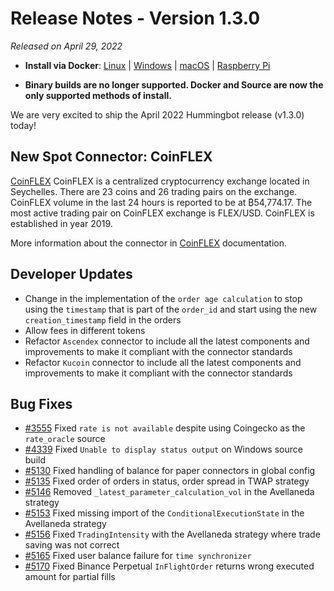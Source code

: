 # Release Notes - Version 1.3.0

*Released on April 29, 2022*

- **Install via Docker**: [Linux](/installation/docker/#linuxubuntu) | [Windows](/installation/docker/#windows) | [macOS](/installation/docker/#macos) | [Raspberry Pi](/installation/raspberry-pi/#install-via-docker)

- **Binary builds are no longer supported. Docker and Source are now the only supported methods of install.**


We are very excited to ship the April 2022 Hummingbot release (v1.3.0) today!

## New Spot Connector: CoinFLEX

[CoinFLEX](https://coinflex.com/home) CoinFLEX is a centralized cryptocurrency exchange located in Seychelles. There are 23 coins and 26 trading pairs on the exchange. CoinFLEX volume in the last 24 hours is reported to be at ₿54,774.17. The most active trading pair on CoinFLEX exchange is FLEX/USD. CoinFLEX is established in year 2019.

More information about the connector in [CoinFLEX](/exchanges/coinflex/) documentation.

## Developer Updates

- Change in the implementation of the `order age calculation` to stop using the `timestamp` that is part of the `order_id` and start using the new `creation_timestamp` field in the orders
- Allow fees in different tokens
- Refactor `Ascendex` connector to include all the latest components and improvements to make it compliant with the connector standards
- Refactor `Kucoin` connector to include all the latest components and improvements to make it compliant with the connector standards


## Bug Fixes

- [#3555](https://github.com/hummingbot/hummingbot/issues/3555) Fixed `rate is not available` despite using Coingecko as the `rate_oracle` source
- [#4339](https://github.com/hummingbot/hummingbot/issues/4339) Fixed `Unable to display status output` on Windows source build
- [#5130](https://github.com/hummingbot/hummingbot/issues/5130) Fixed handling of balance for paper connectors in global config
- [#5135](https://github.com/hummingbot/hummingbot/issues/5135) Fixed order of orders in status, order spread in TWAP strategy
- [#5146](https://github.com/hummingbot/hummingbot/issues/5146) Removed `_latest_parameter_calculation_vol` in the Avellaneda strategy
- [#5153](https://github.com/hummingbot/hummingbot/issues/5153) Fixed missing import of the `ConditionalExecutionState` in the Avellaneda strategy
- [#5156](https://github.com/hummingbot/hummingbot/issues/5156) Fixed `TradingIntensity` with the Avellaneda strategy where trade saving was not correct
- [#5165](https://github.com/hummingbot/hummingbot/issues/5165) Fixed user balance failure for `time synchronizer` 
- [#5170](https://github.com/hummingbot/hummingbot/issues/5170) Fixed Binance Perpetual `InFlightOrder` returns wrong executed amount for partial fills



